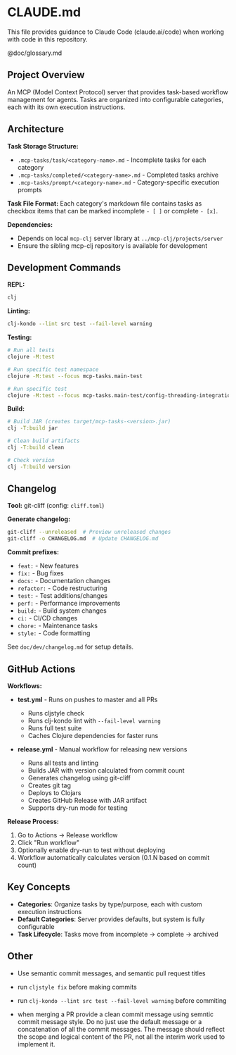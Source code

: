 # CLAUDE.md

This file provides guidance to Claude Code (claude.ai/code) when working with code in this repository.

@doc/glossary.md

## Project Overview

An MCP (Model Context Protocol) server that provides task-based workflow management for agents. Tasks are organized into configurable categories, each with its own execution instructions.

## Architecture

**Task Storage Structure:**
- `.mcp-tasks/task/<category-name>.md` - Incomplete tasks for each category
- `.mcp-tasks/completed/<category-name>.md` - Completed tasks archive
- `.mcp-tasks/prompt/<category-name>.md` - Category-specific execution prompts

**Task File Format:**
Each category's markdown file contains tasks as checkbox items that can be marked incomplete `- [ ]` or complete `- [x]`.

**Dependencies:**
- Depends on local `mcp-clj` server library at `../mcp-clj/projects/server`
- Ensure the sibling mcp-clj repository is available for development

## Development Commands

**REPL:**
```bash
clj
```

**Linting:**
```bash
clj-kondo --lint src test --fail-level warning
```

**Testing:**
```bash
# Run all tests
clojure -M:test

# Run specific test namespace
clojure -M:test --focus mcp-tasks.main-test

# Run specific test
clojure -M:test --focus mcp-tasks.main-test/config-threading-integration-test
```

**Build:**
```bash
# Build JAR (creates target/mcp-tasks-<version>.jar)
clj -T:build jar

# Clean build artifacts
clj -T:build clean

# Check version
clj -T:build version
```

## Changelog

**Tool:** git-cliff (config: `cliff.toml`)

**Generate changelog:**
```bash
git-cliff --unreleased  # Preview unreleased changes
git-cliff -o CHANGELOG.md  # Update CHANGELOG.md
```

**Commit prefixes:**
- `feat:` - New features
- `fix:` - Bug fixes
- `docs:` - Documentation changes
- `refactor:` - Code restructuring
- `test:` - Test additions/changes
- `perf:` - Performance improvements
- `build:` - Build system changes
- `ci:` - CI/CD changes
- `chore:` - Maintenance tasks
- `style:` - Code formatting

See `doc/dev/changelog.md` for setup details.

## GitHub Actions

**Workflows:**

- **test.yml** - Runs on pushes to master and all PRs
  - Runs cljstyle check
  - Runs clj-kondo lint with `--fail-level warning`
  - Runs full test suite
  - Caches Clojure dependencies for faster runs

- **release.yml** - Manual workflow for releasing new versions
  - Runs all tests and linting
  - Builds JAR with version calculated from commit count
  - Generates changelog using git-cliff
  - Creates git tag
  - Deploys to Clojars
  - Creates GitHub Release with JAR artifact
  - Supports dry-run mode for testing

**Release Process:**
1. Go to Actions → Release workflow
2. Click "Run workflow"
3. Optionally enable dry-run to test without deploying
4. Workflow automatically calculates version (0.1.N based on commit count)

## Key Concepts

- **Categories**: Organize tasks by type/purpose, each with custom execution instructions
- **Default Categories**: Server provides defaults, but system is fully configurable
- **Task Lifecycle**: Tasks move from incomplete → complete → archived


## Other

- Use semantic commit messages, and semantic pull request titles
- run `cljstyle fix` before making commits
- run `clj-kondo --lint src test --fail-level warning` before commiting

- when merging a PR provide a clean commit message using semntic commit
  message style.  Do no just use the default message or a concatenation
  of all the commit messages.  The message should reflect the scope and
  logical content of the PR, not all the interim work used to implement
  it.
